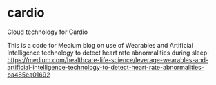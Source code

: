 # cardio
Cloud technology for Cardio

This is a code for Medium blog on use of Wearables and Artificial Intelligence technology to detect heart rate abnormalities during sleep: https://medium.com/healthcare-life-science/leverage-wearables-and-artificial-intelligence-technology-to-detect-heart-rate-abnormalities-ba485ea01692


